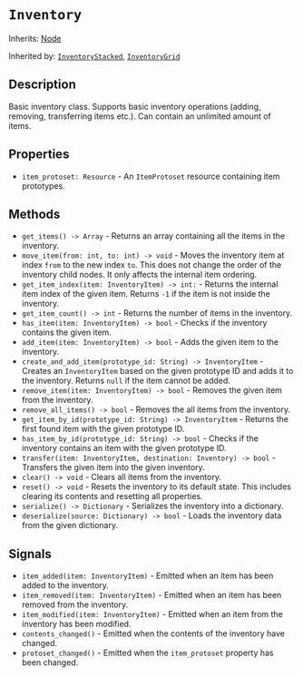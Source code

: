 # `Inventory`

Inherits: [Node](https://docs.godotengine.org/en/stable/classes/class_node.html)

Inherited by: [`InventoryStacked`](./inventory_stacked.md), [`InventoryGrid`](./inventory_grid.md)

## Description

Basic inventory class. Supports basic inventory operations (adding, removing, transferring items etc.). Can contain an unlimited amount of items.

## Properties

* `item_protoset: Resource` - An `ItemProtoset` resource containing item prototypes.

## Methods

* `get_items() -> Array` - Returns an array containing all the items in the inventory.
* `move_item(from: int, to: int) -> void` - Moves the inventory item at index `from` to the new index `to`. This does not change the order of the inventory child nodes. It only affects the internal item ordering.
* `get_item_index(item: InventoryItem) -> int:` - Returns the internal item index of the given item. Returns `-1` if the item is not inside the inventory.
* `get_item_count() -> int` - Returns the number of items in the inventory.
* `has_item(item: InventoryItem) -> bool` - Checks if the inventory contains the given item.
* `add_item(item: InventoryItem) -> bool` - Adds the given item to the inventory.
* `create_and_add_item(prototype_id: String) -> InventoryItem` - Creates an `InventoryItem` based on the given prototype ID and adds it to the inventory. Returns `null` if the item cannot be added.
* `remove_item(item: InventoryItem) -> bool` - Removes the given item from the inventory.
* `remove_all_items() -> bool` - Removes the all items from the inventory.
* `get_item_by_id(prototype_id: String) -> InventoryItem` - Returns the first found item with the given prototype ID.
* `has_item_by_id(prototype_id: String) -> bool` - Checks if the inventory contains an item with the given prototype ID.
* `transfer(item: InventoryItem, destination: Inventory) -> bool` - Transfers the given item into the given inventory.
* `clear() -> void` - Clears all items from the inventory.
* `reset() -> void` - Resets the inventory to its default state. This includes clearing its contents and resetting all properties.
* `serialize() -> Dictionary` - Serializes the inventory into a dictionary.
* `deserialize(source: Dictionary) -> bool` - Loads the inventory data from the given dictionary.

## Signals

* `item_added(item: InventoryItem)` - Emitted when an item has been added to the inventory.
* `item_removed(item: InventoryItem)` - Emitted when an item has been removed from the inventory.
* `item_modified(item: InventoryItem)` - Emitted when an item from the inventory has been modified.
* `contents_changed()` - Emitted when the contents of the inventory have changed.
* `protoset_changed()` - Emitted when the `item_protoset` property has been changed.